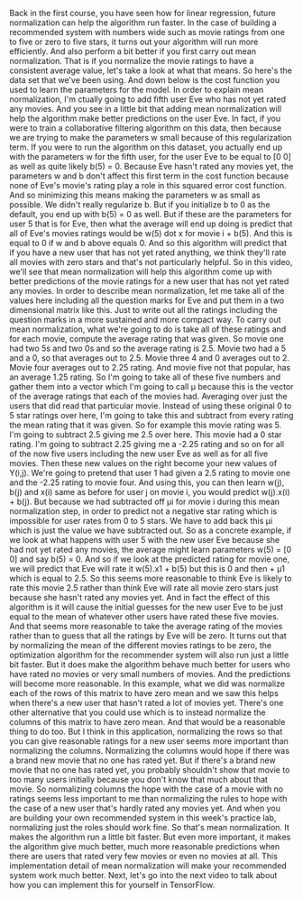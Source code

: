 Back in the first course, you have seen how for linear regression, future normalization can help the algorithm run faster. In the case of building a recommended system with numbers wide such as movie ratings from one to five or zero to five stars, it turns out your algorithm will run more efficiently. And also perform a bit better if you first carry out mean normalization. That is if you normalize the movie ratings to have a consistent average value, let's take a look at what that means. So here's the data set that we've been using. And down below is the cost function you used to learn the parameters for the model. In order to explain mean normalization, I'm ctually going to add fifth user Eve who has not yet rated any movies. And you see in a little bit that adding mean normalization will help the algorithm make better predictions on the user Eve. In fact, if you were to train a collaborative filtering algorithm on this data, then because we are trying to make the parameters w small because of this regularization term. If you were to run the algorithm on this dataset, you actually end up with the parameters w for the fifth user, for the user Eve to be equal to [0 0] as well as quite likely b(5) = 0. Because Eve hasn't rated any movies yet, the parameters w and b don't affect this first term in the cost function because none of Eve's movie's rating play a role in this squared error cost function. And so minimizing this means making the parameters w as small as possible. We didn't really regularize b. But if you initialize b to 0 as the default, you end up with b(5) = 0 as well. But if these are the parameters for user 5 that is for Eve, then what the average will end up doing is predict that all of Eve's movies ratings would be w(5) dot x for movie i + b(5). And this is equal to 0 if w and b above equals 0. And so this algorithm will predict that if you have a new user that has not yet rated anything, we think they'll rate all movies with zero stars and that's not particularly helpful. So in this video, we'll see that mean normalization will help this algorithm come up with better predictions of the movie ratings for a new user that has not yet rated any movies. In order to describe mean normalization, let me take all of the values here including all the question marks for Eve and put them in a two dimensional matrix like this. Just to write out all the ratings including the question marks in a more sustained and more compact way. To carry out mean normalization, what we're going to do is take all of these ratings and for each movie, compute the average rating that was given. So movie one had two 5s and two 0s and so the average rating is 2.5. Movie two had a 5 and a 0, so that averages out to 2.5. Movie three 4 and 0 averages out to 2. Movie four averages out to 2.25 rating. And movie five not that popular, has an average 1.25 rating. So I'm going to take all of these five numbers and gather them into a vector which I'm going to call μ because this is the vector of the average ratings that each of the movies had. Averaging over just the users that did read that particular movie. Instead of using these original 0 to 5 star ratings over here, I'm going to take this and subtract from every rating the mean rating that it was given. So for example this movie rating was 5. I'm going to subtract 2.5 giving me 2.5 over here. This movie had a 0 star rating. I'm going to subtract 2.25 giving me a -2.25 rating and so on for all of the now five users including the new user Eve as well as for all five movies. Then these new values on the right become your new values of Y(i,j). We're going to pretend that user 1 had given a 2.5 rating to movie one and the -2.25 rating to movie four. And using this, you can then learn w(j), b(j) and x(i) same as before for user j on movie i, you would predict w(j).x(i) + b(j). But because we had subtracted off µi for movie i during this mean normalization step, in order to predict not a negative star rating which is impossible for user rates from 0 to 5 stars. We have to add back this µi which is just the value we have subtracted out. So as a concrete example, if we look at what happens with user 5 with the new user Eve because she had not yet rated any movies, the average might learn parameters w(5) = [0 0] and say b(5) = 0. And so if we look at the predicted rating for movie one, we will predict that Eve will rate it w(5).x1 + b(5) but this is 0 and then + µ1 which is equal to 2.5. So this seems more reasonable to think Eve is likely to rate this movie 2.5 rather than think Eve will rate all movie zero stars just because she hasn't rated any movies yet. And in fact the effect of this algorithm is it will cause the initial guesses for the new user Eve to be just equal to the mean of whatever other users have rated these five movies. And that seems more reasonable to take the average rating of the movies rather than to guess that all the ratings by Eve will be zero. It turns out that by normalizing the mean of the different movies ratings to be zero, the optimization algorithm for the recommender system will also run just a little bit faster. But it does make the algorithm behave much better for users who have rated no movies or very small numbers of movies. And the predictions will become more reasonable. In this example, what we did was normalize each of the rows of this matrix to have zero mean and we saw this helps when there's a new user that hasn't rated a lot of movies yet. There's one other alternative that you could use which is to instead normalize the columns of this matrix to have zero mean. And that would be a reasonable thing to do too. But I think in this application, normalizing the rows so that you can give reasonable ratings for a new user seems more important than normalizing the columns. Normalizing the columns would hope if there was a brand new movie that no one has rated yet. But if there's a brand new movie that no one has rated yet, you probably shouldn't show that movie to too many users initially because you don't know that much about that movie. So normalizing columns the hope with the case of a movie with no ratings seems less important to me than normalizing the rules to hope with the case of a new user that's hardly rated any movies yet. And when you are building your own recommended system in this week's practice lab, normalizing just the roles should work fine. So that's mean normalization. It makes the algorithm run a little bit faster. But even more important, it makes the algorithm give much better, much more reasonable predictions when there are users that rated very few movies or even no movies at all. This implementation detail of mean normalization will make your recommended system work much better. Next, let's go into the next video to talk about how you can implement this for yourself in TensorFlow.